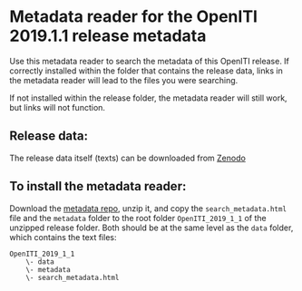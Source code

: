 # Metadata reader for the OpenITI 2019.1.1 release metadata

Use this metadata reader to search the metadata of this OpenITI release. 
If correctly installed within the folder that contains the release data, 
links in the metadata reader will lead to the files you were searching. 

If not installed within the release folder, the metadata reader 
will still work, but links will not function. 

## Release data: 

The release data itself (texts) can be downloaded from [Zenodo](https://zenodo.org/record/3082464#.Xt3s2zozZPY)

## To install the metadata reader: 

Download the [metadata repo](https://github.com/OpenITI/release_2019_1_metadata), unzip it, and copy the `search_metadata.html` file and the `metadata` folder to the root folder `OpenITI_2019_1_1` of the unzipped release folder. Both should be at the same level as the `data` folder, which contains the text files: 
```
OpenITI_2019_1_1
    \- data
    \- metadata
    \- search_metadata.html
```    